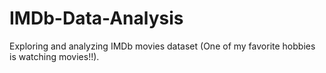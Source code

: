 # IMDb-Data-Analysis
Exploring and analyzing IMDb movies dataset (One of my favorite hobbies is watching movies!!).
